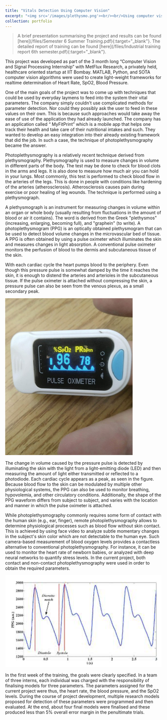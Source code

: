 ```yaml
---
title: "Vitals Detection Using Computer Vision"
excerpt: "<img src='/images/plethysmo.png'><br/><br/>Using computer vision algorithms to detect Heart Rate, SpO2, and Blood Pressure from video feed."
collection: portfolio
---
```

> A brief presentation summarising the project and results can be found [here](/files/Semester 6 Summer Training.pdf){:target="_blank"}. The detailed report of training can be found [here](/files/Industrial training report 6th semester.pdf){:target="_blank"}.

This project was developed as part of the 3 month long “Computer Vision and Signal Processing Internship” with MetFlux Research, a privately held, healthcare oriented startup at IIT Bombay. MATLAB, Python, and SOTA computer vision algorithms were used to create light-weight frameworks for realtime determination of Heart Rate, SpO2, Blood Pressure.

One of the main goals of the project was to come up with techniques that could be used by everyday laymens to feed into the system their vital parameters. The company simply couldn't use complicated methods for parameter detection. Nor could they possibly ask the user to feed in these values on their own. This is because such approaches would take away the ease of use of the application they had already launched. The company has an application called “ MyFitPrint” which is a mobile app that helps one track their health and take care of their nutritional intakes and such. They wanted to develop an easy integration into their already existing framework that did the job. In such a case, the technique of photoplethysmography became the answer.

Photoplethysmography is a relatively recent technique derived from plethysmography. Plethysmography is used to measure changes in volume in different parts of the body. The test may be done to check for blood clots in the arms and legs. It is also done to measure how much air you can hold in your lungs. Most commonly, this test is performed to check blood flow in the arteries of the legs. This is done in people with conditions like hardening of the arteries (atherosclerosis). Atherosclerosis causes pain during exercise or poor healing of leg wounds. The technique is performed using a plethysmograph.

A plethysmograph is an instrument for measuring changes in volume within an organ or whole body (usually resulting from fluctuations in the amount of blood or air it contains). The word is derived from the Greek "plethysmos" (increasing, enlarging, becoming full), and "graphein" (to write). A photoplethysmogram (PPG) is an optically obtained plethysmogram that can be used to detect blood volume changes in the microvascular bed of tissue. A PPG is often obtained by using a pulse oximeter which illuminates the skin and measures changes in light absorption. A conventional pulse oximeter monitors the perfusion of blood to the dermis and subcutaneous tissue of the skin.

With each cardiac cycle the heart pumps blood to the periphery. Even though this pressure pulse is somewhat damped by the time it reaches the skin, it is enough to distend the arteries and arterioles in the subcutaneous tissue. If the pulse oximeter is attached without compressing the skin, a pressure pulse can also be seen from the venous plexus, as a small secondary peak.

<img src='/images/one.png'>

The change in volume caused by the pressure pulse is detected by illuminating the skin with the light from a light-emitting diode (LED) and then measuring the amount of light either transmitted or reflected to a photodiode. Each cardiac cycle appears as a peak, as seen in the figure. Because blood flow to the skin can be modulated by multiple other physiological systems, the PPG can also be used to monitor breathing, hypovolemia, and other circulatory conditions. Additionally, the shape of the PPG waveform differs from subject to subject, and varies with the location and manner in which the pulse oximeter is attached.

While photoplethysmography commonly requires some form of contact with the human skin (e.g., ear, finger), remote photoplethysmography allows to determine physiological processes such as blood flow without skin contact. This is achieved by using face video to analyze subtle momentary changes in the subject's skin color which are not detectable to the human eye. Such camera-based measurement of blood oxygen levels provides a contactless alternative to conventional photoplethysmography. For instance, it can be used to monitor the heart rate of newborn babies, or analyzed with deep neural networks to quantify stress levels. In the current project, both contact and non-contact photoplethysmography were used in order to obtain the required parameters.

<img src='/images/two.png'>

In the first week of the training, the goals were clearly specified. In a team of three  interns, each individual was charged with the responsibility of finalising models for three parameters. The parameters assigned for the current project were thus, the heart rate, the blood pressure, and the SpO2 levels. During the course of project development, multiple research models proposed for detection of these parameters were programmed and then evaluated. At the end, about four final models were finalised and these produced less than 5% overall error margin in the penultimate trials.
